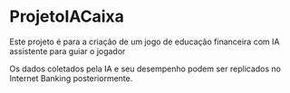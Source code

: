 # ProjetoIACaixa

Este projeto é para a criação de um jogo de educação financeira com IA assistente para guiar o jogador

Os dados coletados pela IA e seu desempenho podem ser replicados no Internet Banking posteriormente.

